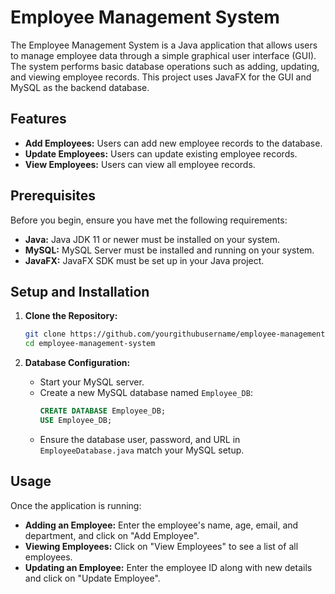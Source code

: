 # Employee Management System

The Employee Management System is a Java application that allows users to manage employee data through a simple graphical user interface (GUI). The system performs basic database operations such as adding, updating, and viewing employee records. This project uses JavaFX for the GUI and MySQL as the backend database.

## Features

- **Add Employees:** Users can add new employee records to the database.
- **Update Employees:** Users can update existing employee records.
- **View Employees:** Users can view all employee records.

## Prerequisites

Before you begin, ensure you have met the following requirements:

- **Java:** Java JDK 11 or newer must be installed on your system.
- **MySQL:** MySQL Server must be installed and running on your system.
- **JavaFX:** JavaFX SDK must be set up in your Java project.

## Setup and Installation

1. **Clone the Repository:**
   ```bash
   git clone https://github.com/yourgithubusername/employee-management-system.git
   cd employee-management-system
   ```

2. **Database Configuration:**
   - Start your MySQL server.
   - Create a new MySQL database named `Employee_DB`:
     ```sql
     CREATE DATABASE Employee_DB;
     USE Employee_DB;
     ```
   - Ensure the database user, password, and URL in `EmployeeDatabase.java` match your MySQL setup.


## Usage

Once the application is running:
- **Adding an Employee:** Enter the employee's name, age, email, and department, and click on "Add Employee".
- **Viewing Employees:** Click on "View Employees" to see a list of all employees.
- **Updating an Employee:** Enter the employee ID along with new details and click on "Update Employee".
